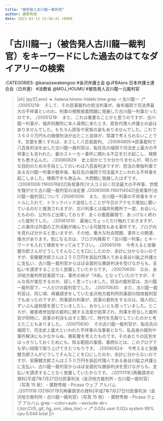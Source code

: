 ```yaml
---
title: "被告発人古川龍一裁判官"
author: 廣野秀樹
date: 2021-02-11 13:56:41 +0900
---
```


# 「古川龍一」（被告発人古川龍一裁判官）をキーワードにした過去のはてなダイアリーの検索

:CATEGORIES: @kanazawabengosi #金沢弁護士会 @JFBAsns 日本弁護士連合会（日弁連） #法務省 @MOJ_HOUMU #被告発人古川龍一元裁判官

>|sh|
(py37_env) ➜  .hatena.hirono-hideki time grep -r 古川龍一 ./*
./20051218:　そして、その民事裁判の担当判事が、後年福岡で司法界最大の不祥事といわれ、判事の検察癒着問題に発展した古川龍一判事だったのです。
./20051218:　また、これは重要なことかと思うのですが、古川龍一判事が、福井刑務所に本人尋問に来たとき、原告代理人弁護士の姿はありませんでした。もちろん原告や家族の姿もありませんでした。これで３６００万円もの賠償判決が出たこと自体が、常識で考えられないことです。言葉を悪くすれば、まさしく八百長裁判。
./20060805:※民事裁判で八百長判決を出した古川龍一裁判官は、転任先の福岡で司法史上最大の不祥事とも言われた、妻のストーカー事件に関わる不正を引き起こし、検察をも巻き込んだ。
./20060829:　史上初かどうか分かりませんが、明らかな目的のための手段としてのいわば八百長判決ですが、担当の単独判事である古川龍一判事が数年後、転任先の福岡で司法最大といわれる不祥事を起こしました。検察庁をも巻込み、大問題に発展したはずです。
./20061006:*1160076832*[告発事件]マスコミ曰く司法最大の不祥事、世間を騒がせた古川龍一裁判官の決定書
./20061006:*1160114042*[告発事件]古川龍一裁判官について
./20061006:　また、古川龍一判事の不祥事をタイトルに入れて、トラックバック送信したことが今日のアクセス増加に響いているのだと推測されますが、古川判事とは福井刑務所で一度、お会いしたものの、公判など出席しておらず、全くの書面審理で、あっけなく終わった裁判でした。
./20061010:　最後にちょっとだけ触れておきますが、この事件は外国の工作活動が絡んでいる可能性もある事件です。ブログ内を見れば分かると思いますが、その他、重大な社会問題、事件との関連、接点があります。気になる方は、ブログ内検索で「古川龍一判事」とキーワードを入れて検索をやってみて下さい。
./20061016:　今考えると安藤健次郎さんがどうしてそんなことを口にしたのか、余計に分からないのですが、安藤健次郎さんは２５０万円を訴訟代理人である長谷川紘之弁護士に支払い、古川龍一裁判官からほぼ全面的な勝訴判決を受けながらも、支払いを請求することなく放置していたからです。
./20070630:　なお、金沢地方裁判所民事部では、事件の係が「A係」となっていたのですが、そんな係が実在するのか、訝しく思っていました。担当の裁判官は、古川龍一裁判官で、一人だけの裁判官でした。
./20070630:　また、古川龍一裁判官は、同じ頃、再審請求をしていた金沢地方裁判所刑事部の陪席裁判官でもあったのですが、刑事部の判事が、民事の裁判をするのは、個人的にずいぶん違和感を感じていましたし、おかしいとも思っていました。ところが、被害者参加型の裁判に関する法案が起草され、刑事を担当した裁判官が同時に、民事の判決も出すと聞いて、時代を先取りしていたのかと考えたこともありました。
./20070630:　その古川龍一裁判官が、転任先の福岡で、司法史上最大といわれた不祥事の当事者となり、私自身の裁判や事件解決にも少なからぬ、悪影響を考えたものです。そのあたりの区別をはっきりしておくためにも、知る範囲の事情、事柄などは、このブログでも早い段階で取り上げてきたつもりです。
./20080624:　今考えると安藤健次郎さんがどうしてそんなことを口にしたのか、余計に分からないのですが、安藤健次郎さんは２５０万円を訴訟代理人である長谷川紘之弁護士に支払い、古川龍一裁判官からほぼ全面的な勝訴判決を受けながらも、支払いを請求することなく放置していたからです。
./20111118:[再審請求の資料]平成7年7月27日付民事判決（金沢地方裁判所・古川龍一裁判官）（写真 15 枚） - 廣野秀樹 - Picasa ウェブ アルバム
./20111118:*1321607783*[再審請求の資料]平成7年7月27日付民事判決（金沢地方裁判所・古川龍一裁判官）（写真 15 枚） - 廣野秀樹 - Picasa ウェブ アルバム
grep --color=auto --exclude-dir={.bzr,CVS,.git,.hg,.svn,.idea,.tox} -r  ./*  0.02s user 0.02s system 99% cpu 0.044 total
||<

